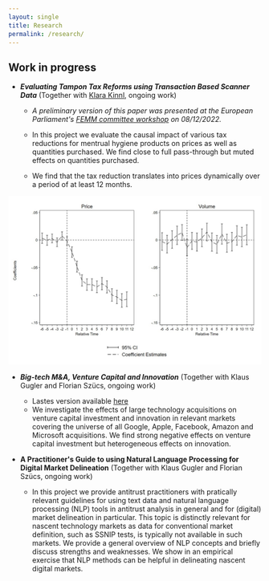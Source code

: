 ```yaml
---
layout: single
title: Research
permalink: /research/
---
```


## Work in progress

- ***Evaluating Tampon Tax Reforms using Transaction Based Scanner Data*** (Together with [Klara Kinnl](https://sites.google.com/view/klarakinnl), ongoing work)

  - *A preliminary version of this paper was presented at the European Parliament's [FEMM committee workshop](https://www.europarl.europa.eu/committees/de/product/product-details/20221202WKS04761) on 08/12/2022.*
  
  - In this project we evaluate the causal impact of various tax reductions for mentrual hygiene products on prices as well as quantities purchased. We find close to full pass-through but muted effects on quantities purchased. 

  - We find that the tax reduction translates into prices dynamically over a period of at least 12 months.

<!--- ![Event_dd graph](/assets/images/event_graph.jpg) --->

<p align="center">
  <img src="/assets/images/event_graph.jpg" width="600">
</p>


- ***Big-tech M&A, Venture Capital and Innovation*** (Together with Klaus Gugler and Florian Szücs, ongoing work)

  - Lastes version available [here](https://research.wu.ac.at/ws/portalfiles/portal/44832243/WP340.pdf)
  - We investigate the effects of large technology acquisitions on venture capital investment and innovation in relevant markets covering the universe of all Google, Apple, Facebook, Amazon and Microsoft acquisitions. We find strong negative effects on venture capital investment but heterogeneous effects on innovation.
 
- **A Practitioner's Guide to using Natural Language Processing for Digital Market Delineation** (Together with Klaus Gugler and Florian Szücs, ongoing work)
  
  - In this project we provide antitrust practitioners with pratically relevant guidelines for using text data and natural language processing (NLP) tools in antitrust analysis in general and for (digital) market delineation in particular. This topic is distinctly relevant for nascent technology markets as data for conventional market definition, such as SSNIP tests, is typically not available in such markets. We provide a general overview of NLP concepts and briefly discuss strengths and weaknesses. We show in an empirical exercise that NLP methods can be helpful in delineating nascent digital markets.
